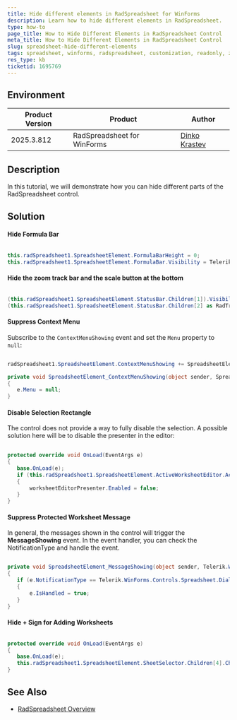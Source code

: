 ```yaml
---
title: Hide different elements in RadSpreadsheet for WinForms
description: Learn how to hide different elements in RadSpreadsheet.
type: how-to
page_title: How to Hide Different Elements in RadSpreadsheet Control
meta_title: How to Hide Different Elements in RadSpreadsheet Control
slug: spreadsheet-hide-different-elements
tags: spreadsheet, winforms, radspreadsheet, customization, readonly, zoom, trackbar, plus sign,FormulaBar,ContextMenu 
res_type: kb
ticketid: 1695769
---
```


## Environment

|Product Version|Product|Author|
|----|----|----|
|2025.3.812|RadSpreadsheet for WinForms|[Dinko Krastev](https://www.telerik.com/blogs/author/dinko-krastev)|

## Description

In this tutorial, we will demonstrate how you can hide different parts of the RadSpreadsheet control.

## Solution

#### **Hide Formula Bar**

````C#

this.radSpreadsheet1.SpreadsheetElement.FormulaBarHeight = 0;
this.radSpreadsheet1.SpreadsheetElement.FormulaBar.Visibility = Telerik.WinControls.ElementVisibility.Collapsed;

````

#### **Hide the zoom track bar and the scale button at the bottom**

````C#

(this.radSpreadsheet1.SpreadsheetElement.StatusBar.Children[1]).Visibility = Telerik.WinControls.ElementVisibility.Collapsed;
(this.radSpreadsheet1.SpreadsheetElement.StatusBar.Children[2] as RadTrackBarElement).Visibility = Telerik.WinControls.ElementVisibility.Collapsed;

````

#### **Suppress Context Menu**

Subscribe to the `ContextMenuShowing` event and set the `Menu` property to `null`:
   
````C#

radSpreadsheet1.SpreadsheetElement.ContextMenuShowing += SpreadsheetElement_ContextMenuShowing;

private void SpreadsheetElement_ContextMenuShowing(object sender, SpreadsheetContextMenuOpeningEventArgs e)
{
   e.Menu = null;       
}

````

#### **Disable Selection Rectangle**

The control does not provide a way to fully disable the selection. A possible solution here will be to disable the presenter in the editor:
   
   
````C#
   
protected override void OnLoad(EventArgs e)
{
   base.OnLoad(e);
   if (this.radSpreadsheet1.SpreadsheetElement.ActiveWorksheetEditor.ActivePresenter is NormalWorksheetEditorPresenter worksheetEditorPresenter)
   {
	   worksheetEditorPresenter.Enabled = false;
   }
}

````

#### **Suppress Protected Worksheet Message**
   
In general, the messages shown in the control will trigger the **MessageShowing** event. In thе event handler, you can check the NotificationType and handle the event.
   
````C#

private void SpreadsheetElement_MessageShowing(object sender, Telerik.WinForms.Controls.Spreadsheet.MessageShowingEventArgs e)
{
   if (e.NotificationType == Telerik.WinForms.Controls.Spreadsheet.Dialogs.MessageBoxNotificationType.ProtectedWorksheetError)
   {
	   e.IsHandled = true;
   }            
}

````

#### **Hide + Sign for Adding Worksheets**
  
````C#

protected override void OnLoad(EventArgs e)
{
   base.OnLoad(e);
   this.radSpreadsheet1.SpreadsheetElement.SheetSelector.Children[4].Children[1].Visibility = ElementVisibility.Collapsed;
}

````
## See Also

* [RadSpreadsheet Overview](https://docs.telerik.com/devtools/winforms/controls/spreadsheet/overview)
